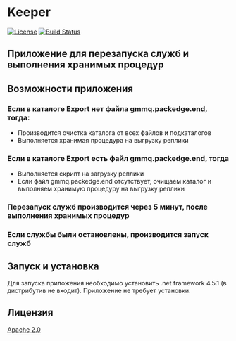 # Keeper

[![License](https://img.shields.io/badge/License-Apache%202.0-blue.svg)](https://opensource.org/licenses/Apache-2.0)
[![Build Status](https://travis-ci.org/shimanov/Keeper.svg?branch=master)](https://travis-ci.org/shimanov/Keeper)

## Приложение для перезапуска служб и выполнения хранимых процедур

Возможности приложения
-----------------------
### Если в каталоге Export нет файла gmmq.packedge.end, тогда:
* Производится очистка каталога от всех файлов и подкаталогов
* Выполняется хранимая процедура на выгрузку реплики

### Если в каталоге Export есть файл gmmq.packedge.end, тогда
* Выполняется скрипт на загрузку реплики
* Если файл gmmq.packedge.end отсутствует, очищаем каталог 
         и выполняем хранимую процедуру на выгрузку реплики
         
### Перезапуск служб производится через 5 минут, после выполнения хранимых процедур
### Если службы были остановлены, производится запуск служб


Запуск и установка
-----------------------
Для запуска приложения необходимо установить .net framework 4.5.1 (в дистрибутив не входит).
Приложение не требует установки.

Лицензия
-----------------------
[Apache 2.0](https://opensource.org/licenses/Apache-2.0)
